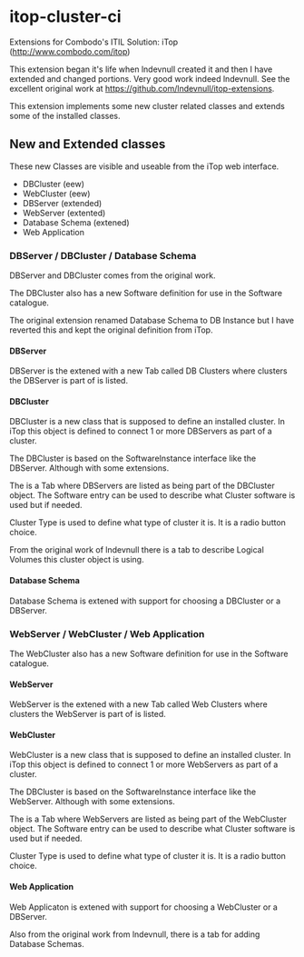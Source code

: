 # itop-cluster-ci

Extensions for Combodo's ITIL Solution:   iTop (http://www.combodo.com/itop)

This extension began it's life when lndevnull created it and then I have extended and changed portions. Very good work indeed lndevnull.
See the excellent original work at https://github.com/lndevnull/itop-extensions.

This extension implements some new cluster related classes and extends some of the installed classes.

## New and Extended classes
These new Classes are visible and useable from the iTop web interface.

* DBCluster (eew)
* WebCluster (eew)
* DBServer (extended)
* WebServer (extented)
* Database Schema (extened)
* Web Application

### DBServer / DBCluster / Database Schema
DBServer and DBCluster comes from the original work.

The DBCluster also has a new Software definition for use in the Software catalogue.

The original extension renamed Database Schema to DB Instance but I have reverted this and kept the original definition from iTop.

#### DBServer
DBServer is the extened with a new Tab called DB Clusters where clusters the DBServer is part of is listed.

#### DBCluster
DBCluster is a new class that is supposed to define an installed cluster. In iTop this object is defined to connect 1 or more DBServers as part of a cluster.

The DBCluster is based on the SoftwareInstance interface like the DBServer. Although with some extensions.

The is a Tab where DBServers are listed as being part of the DBCluster object.
The Software entry can be used to describe what Cluster software is used but if needed.

Cluster Type is used to define what type of cluster it is. It is a radio button choice.

From the original work of lndevnull there is a tab to describe Logical Volumes this cluster object is using.

#### Database Schema
Database Schema is extened with support for choosing a DBCluster or a DBServer.

### WebServer / WebCluster / Web Application
The WebCluster also has a new Software definition for use in the Software catalogue.

#### WebServer
WebServer is the extened with a new Tab called Web Clusters where clusters the WebServer is part of is listed.

#### WebCluster
WebCluster is a new class that is supposed to define an installed cluster. In iTop this object is defined to connect 1 or more WebServers as part of a cluster.

The DBCluster is based on the SoftwareInstance interface like the WebServer. Although with some extensions.

The is a Tab where WebServers are listed as being part of the WebCluster object.
The Software entry can be used to describe what Cluster software is used but if needed.

Cluster Type is used to define what type of cluster it is. It is a radio button choice.

#### Web Application
Web Applicaton is extened with support for choosing a WebCluster or a DBServer.

Also from the original work from lndevnull, there is a tab for adding Database Schemas.